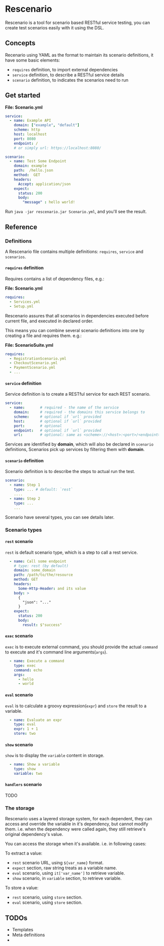 # Rescenario

Rescenario is a tool for scenario based RESTful service testing,
you can create test scenarios easily with it using the DSL.

## Concepts

Recenario using YAML as the format to maintain its scenario definitions,
it have some basic elements:

  - `requires` definition, to import external dependencies
  - `service` definition, to describe a RESTful service details
  - `scenario` definition, to indicates the scenarios need to run

## Get started

**File: Scenario.yml**
```yaml
service:
  - name: Example API
    domain: ["example", "default"]
    scheme: http
    host: localhost
    port: 8080
    endpoint: /
    # or simply url: https://localhost:8080/

scenario:
  - name: Test Some Endpoint
    domain: example
    path:  /hello.json
    method:  GET
    headers:
      Accept: application/json
    expect:
      status: 200
      body:
        "message" : hello world!
```

Run `java -jar rescenario.jar Scenario.yml`, and you'll see the result.

## Reference

### Definitions

A Rescenario file contains multiple definitions: `requires`, `service` and `scenarios`.

#### `requires` definition

Requires contains a list of dependency files, e.g.:

**File: Scenario.yml**
```yaml
requires:
  - Services.yml
  - Setup.yml
```

Rescenario assures that all scenarios in dependencies executed before
current file, and executed in declared order.

This means you can combine several scenario definitions into one by
creating a file and requires them. e.g.:

**File: ScenarioSuite.yml**
```yaml
requires:
  - RegistrationScenario.yml
  - CheckoutScenario.yml
  - PaymentScenario.yml
  - ...
```

#### `service` definition

Service definition is to create a RESTful service for each REST scenario.

```yaml
service:
  - name:       # required - the name of the service
    domain:     # required - the domains this service belongs to
    scheme:     # optional if `url` provided
    host:       # optional if `url` provided
    port:       # optional
    endpoint:   # optional if `url` provided
    url:        # optional: same as <scheme>://<host>:<port>/<endpoint>
```

Services are identified by **domain**, which will also be declared in
`scenario` definitions, Scenarios pick up services by filtering them
with **domain**.

#### `scenario` definition

Scenario definition is to describe the steps to actual run the test.

```yaml
scenario:
  - name: Step 1
    type: ... # default: `rest`
    ....
  - name: Step 2
    type: ...
    ...
```

Scenario have several types, you can see details later.

### Scenario types

#### `rest` scenario

`rest` is default scenario type, which is a step to call a rest service.

```yaml
  - name: Call some endpoint
    # type: rest (by default)
    domain: some_domain
    path: /path/to/the/resource
    method: GET
    headers:
      Some-Http-Header: and its value
    body: >
      {
        "json": "..."
      }
    expect:
      status: 200
      body:
        result: $"success"
```

#### `exec` scenario

`exec` is to execute external command, you should provide the
actual `command` to execute and it's command line arguments(`args`).

```yaml
  - name: Execute a command
    type: exec
    command: echo
    args:
      - hello
      - world
```

#### `eval` scenario

`eval` is to calculate a groovy expression(`expr`) and `store` the result to
a variable.

```yaml
  - name: Evaluate an expr
    type: eval
    expr: 1 + 1
    store: two
```

#### `show` scenario

`show` is to display the `variable` content in storage.

```yaml
  - name: Show a variable
    type: show
    variable: two
```

#### `handlers` scenario

TODO

### The storage

Rescenario uses a layered storage system, for each dependent, 
they can access and override the variable in it's dependency,
but cannot modify them. i.e. when the dependency were called
again, they still retrieve's original dependency's value.

You can access the storage when it's available. i.e. in following cases:

To extract a value:
  - `rest` scenario URL, using `${var_name}` format.
  - `expect` section, raw string treats as a variable name.
  - `eval` scenario, using `it['var_name']` to retrieve variable.
  - `show` scenario, in `variable` section, to retrieve variable.

To store a value:
  - `rest` scenario, using `store` section.
  - `eval` scenario, using `store` section.
  
## TODOs

 - Templates
 - Meta definitions
 - 